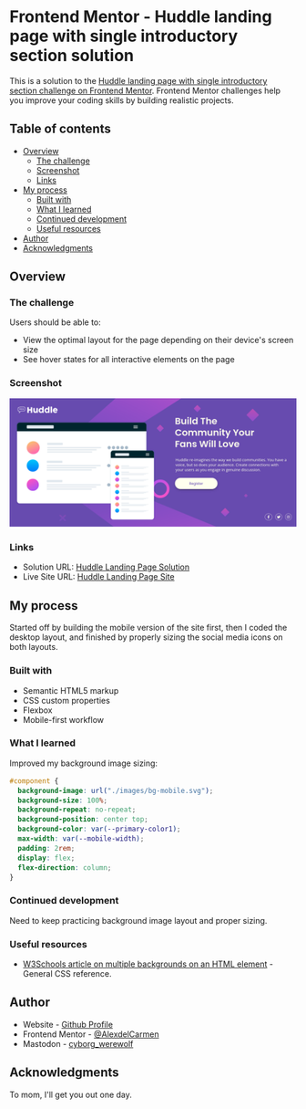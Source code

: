 # Frontend Mentor - Huddle landing page with single introductory section solution

This is a solution to the [Huddle landing page with single introductory section challenge on Frontend Mentor](https://www.frontendmentor.io/challenges/huddle-landing-page-with-a-single-introductory-section-B_2Wvxgi0). Frontend Mentor challenges help you improve your coding skills by building realistic projects. 

## Table of contents

- [Overview](#overview)
  - [The challenge](#the-challenge)
  - [Screenshot](#screenshot)
  - [Links](#links)
- [My process](#my-process)
  - [Built with](#built-with)
  - [What I learned](#what-i-learned)
  - [Continued development](#continued-development)
  - [Useful resources](#useful-resources)
- [Author](#author)
- [Acknowledgments](#acknowledgments)


## Overview

### The challenge

Users should be able to:

- View the optimal layout for the page depending on their device's screen size
- See hover states for all interactive elements on the page

### Screenshot

![](./images/screenshot.png)

### Links

- Solution URL: [Huddle Landing Page Solution](https://github.com/AlexdelCarmen/huddle-landing-page)
- Live Site URL: [Huddle Landing Page Site](https://alexdelcarmen.github.io/huddle-landing-page/)

## My process

Started off by building the mobile version of the site first, then I coded the desktop layout, and finished by properly sizing the social media icons on both layouts.   

### Built with

- Semantic HTML5 markup
- CSS custom properties
- Flexbox
- Mobile-first workflow

### What I learned

Improved my background image sizing: 


```css
#component {
  background-image: url("./images/bg-mobile.svg");
  background-size: 100%;
  background-repeat: no-repeat;
  background-position: center top;
  background-color: var(--primary-color1);
  max-width: var(--mobile-width);
  padding: 2rem;
  display: flex;
  flex-direction: column;
}

```

### Continued development

Need to keep practicing background image layout and proper sizing.

### Useful resources

- [W3Schools article on multiple backgrounds on an HTML element](https://www.w3schools.com/css/) - General CSS reference.


## Author

- Website - [Github Profile](https://github.com/AlexdelCarmen)
- Frontend Mentor - [@AlexdelCarmen](https://www.frontendmentor.io/profile/AlexdelCarmen)
- Mastodon - [cyborg_werewolf](https://mstdn.party/@cyborg_werewolf)

## Acknowledgments

To mom, I'll get you out one day.